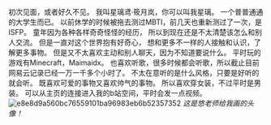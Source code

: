 初次见面，或者好久不见。
我叫星璃鸢·筱月岚，你可以叫我星璃。
一个普普通通的大学生而已。
以前休学的时候被拖去测过MBTI，前几天也重新测过了一次，是ISFP。
童年因为各种各样奇奇怪怪的经历，
所以到现在还是不太清楚该怎么和别人交流。
但是一直对这个世界抱有好奇心，
想和更多不一样的人接触和认识，了解更多事物。
但是又不太喜欢主动和别人聊天，因为不知道要说什么。
平时玩的游戏有Minecraft，Maimaidx。
也喜欢听歌，很多时候都会听歌，所以截止目前网易云记录已经一万一千多个小时了。
不太在意听的是什么风格，只要是好听的就会听。
既喜欢可爱的事物又喜欢帅气的事物。
所以喜欢穿女装，不过平时是男装。
可以从主页的连接进入我的b站空间，平时会发一点视频。
![e8e8d9a560bc76559101ba96983eb6b52357352](https://github.com/user-attachments/assets/2dab3c61-07e5-437b-8b0d-bb6f36bd03b4)
*这是悠老师给我画的头像！*

